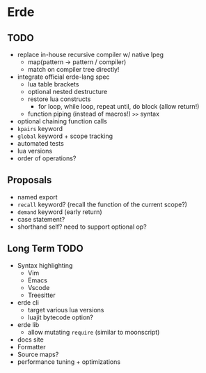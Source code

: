 # Erde

## TODO

- replace in-house recursive compiler w/ native lpeg
    - map(pattern -> pattern / compiler)
    - match on compiler tree directly!
- integrate official erde-lang spec
  - lua table brackets
  - optional nested destructure
  - restore lua constructs
    - for loop, while loop, repeat until, do block (allow return!)
  - function piping (instead of macros!) `>>` syntax
- optional chaining function calls
- `kpairs` keyword
- `global` keyword + scope tracking
- automated tests
- lua versions
- order of operations?

## Proposals

- named export
- `recall` keyword? (recall the function of the current scope?)
- `demand` keyword (early return)
- case statement?
- shorthand self? need to support optional op?

## Long Term TODO

- Syntax highlighting
  - Vim
  - Emacs
  - Vscode
  - Treesitter
- erde cli
  - target various lua versions
  - luajit bytecode option?
- erde lib
  - allow mutating `require` (similar to moonscript)
- docs site
- Formatter
- Source maps?
- performance tuning + optimizations

